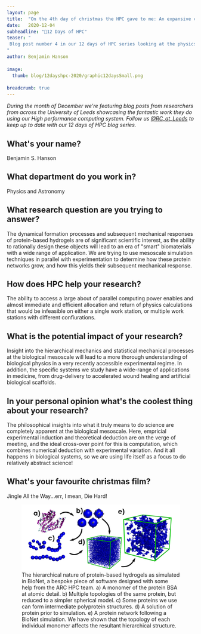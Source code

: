 ```yaml
---
layout: page
title:  "On the 4th day of christmas the HPC gave to me: An expansive computational sweep of the relevant experimental design parameters in order to increase our understanding of the formation mechanisms of globular protein-based hydrogels...in a pear tree"
date:   2020-12-04
subheadline: "🎄12 Days of HPC"
teaser: "
 Blog post number 4 in our 12 days of HPC series looking at the physics of biomaterials!
"
author: Benjamin Hanson

image:
  thumb: blog/12dayshpc-2020/graphic12daysSmall.png

breadcrumb: true
---
```


_During the month of December we're featuring blog posts from researchers from across the University of Leeds showcasing the fantastic work they do using our High performance computing system. Follow us [@RC_at_Leeds](https://twitter.com/RC_at_leeds) to keep up to date with our 12 days of HPC blog series._

## What's your name?

Benjamin S. Hanson

## What department do you work in?

Physics and Astronomy

## What research question are you trying to answer?

The dynamical formation processes and subsequent mechanical responses of protein-based hydrogels are of significant scientific interest, as the ability to rationally design these objects will lead to an era of "smart" biomaterials with a wide range of application. We are trying to use mesoscale simulation techniques in parallel with experimentation to determine how these protein networks grow, and how this yields their subsequent mechanical response.

## How does HPC help your research?

The ability to access a large about of parallel computing power enables and almost immediate and efficient allocation and return of physics calculations that would be infeasible on either a single work station, or multiple work stations with different confiurations.

## What is the potential impact of your research?

Insight into the hierarchical mechanics and statistical mechanical processes at the biological mesoscale will lead to a more thorough understanding of biological physics in a very recently accessible experimental regime. In addition, the specific systems we study have a wide-range of applications in medicine, from drug-delivery to accelerated wound healing and artificial biological scaffolds.

## In your personal opinion what's the coolest thing about your research?

The philosophical insights into what it truly means to do science are completely apparent at the biological mesoscale. Here, empricial experimental induction and theoretical deduction are on the verge of meeting, and the ideal cross-over point for this is computation, which combines numerical deduction with experimental variation. And it all happens in biological systems, so we are using life itself as a focus to do relatively abstract science!

## What's your favourite christmas film?

Jingle All the Way...err, I mean, Die Hard!

<figure>
  <div style="text-align:center;">
    <img src='/images/blog/12dayshpc-2020/day4/multiscaleBioNet_Benjamin Hanson.png' alt='Phase structures for Micellar Phase c = 15%. The micellar phase is when the surfactant molecules bunch up to form spheres within the water.'/>
  </div>
  <figcaption>
      The hierarchical nature of protein-based hydrogels as simulated in BioNet, a bespoke piece of software designed with some help from the ARC HPC team. a) A monomer of the protein BSA at atomic detail. b) Multiple topologies of the same protein, but reduced to a simpler spherical model. c) Some proteins we use can form intermediate polyprotein structures. d) A solution of protein prior to simulation. e) A protein network following a BioNet simulation. We have shown that the topology of each individual monomer affects the resultant hierarchical structure.
  </figcaption>
</figure>

